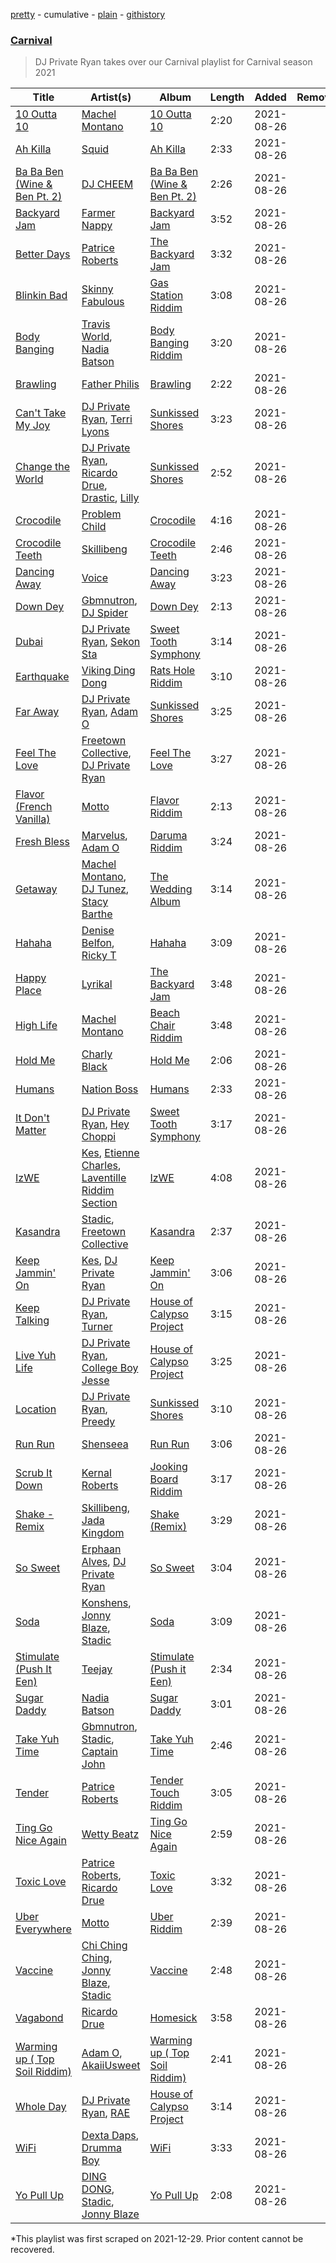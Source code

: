 [pretty](/playlists/pretty/37i9dQZF1DX0rM1NjYKMJa.md) - cumulative - [plain](/playlists/plain/37i9dQZF1DX0rM1NjYKMJa) - [githistory](https://github.githistory.xyz/mackorone/spotify-playlist-archive/blob/main/playlists/plain/37i9dQZF1DX0rM1NjYKMJa)

### [Carnival](https://open.spotify.com/playlist/35sKAj4iwKWEOgdGOJN8Zw)

> DJ Private Ryan takes over our Carnival playlist for Carnival season 2021

| Title | Artist(s) | Album | Length | Added | Removed |
|---|---|---|---|---|---|
| [10 Outta 10](https://open.spotify.com/track/7pLekRLFessQEXoPhw5jB3) | [Machel Montano](https://open.spotify.com/artist/6wxP7SSzfvi21Cnl8JicdQ) | [10 Outta 10](https://open.spotify.com/album/1Ekae0nx8S2LySjBnMb1hq) | 2:20 | 2021-08-26 |  |
| [Ah Killa](https://open.spotify.com/track/3xL88pN16m86TXUajcQbYR) | [Squid](https://open.spotify.com/artist/3CbN4C8eQRnXzU2CfA5mPJ) | [Ah Killa](https://open.spotify.com/album/2oWOxFBIhcEIvphIkrQ4N4) | 2:33 | 2021-08-26 |  |
| [Ba Ba Ben \(Wine & Ben Pt\. 2\)](https://open.spotify.com/track/1QNYJ6R4zW90nEyjvWnTjt) | [DJ CHEEM](https://open.spotify.com/artist/73srMZV12x8XvV4r8VekHZ) | [Ba Ba Ben \(Wine & Ben Pt\. 2\)](https://open.spotify.com/album/4PHvt5nQcyhapIxtD9rcT7) | 2:26 | 2021-08-26 |  |
| [Backyard Jam](https://open.spotify.com/track/4xuhqWMdrPHJdwgtWD6RhQ) | [Farmer Nappy](https://open.spotify.com/artist/0zSbNvakUiCGzlvMl7ncaN) | [Backyard Jam](https://open.spotify.com/album/07jPejwNAXOKmEVGxj2yGb) | 3:52 | 2021-08-26 |  |
| [Better Days](https://open.spotify.com/track/1kuJ9lvcK4I6JPdLtiNhBL) | [Patrice Roberts](https://open.spotify.com/artist/0crMctn4iXaE3XCHpeBkOt) | [The Backyard Jam](https://open.spotify.com/album/5rJPzIYo2g2HOdwbDEnQYe) | 3:32 | 2021-08-26 |  |
| [Blinkin Bad](https://open.spotify.com/track/5os0fpMF0zgXbwKG8HYPew) | [Skinny Fabulous](https://open.spotify.com/artist/56BHYURgbka2nQbBy8XZ3x) | [Gas Station Riddim](https://open.spotify.com/album/4hBtvACfUm2HTY9SkLGTBY) | 3:08 | 2021-08-26 |  |
| [Body Banging](https://open.spotify.com/track/2bCklChXK0IVcY9EhUo06g) | [Travis World](https://open.spotify.com/artist/5AVAzwpIu9f3H1oegupPCd), [Nadia Batson](https://open.spotify.com/artist/1m1PGW9tdZRXYn85Bh3w9t) | [Body Banging Riddim](https://open.spotify.com/album/3VnX4G8I4yOogiLbTL9iXP) | 3:20 | 2021-08-26 |  |
| [Brawling](https://open.spotify.com/track/7eShbgIo5bNdQEiJqLqSL0) | [Father Philis](https://open.spotify.com/artist/4VF0sdPSFLYdVWF6FRK6OK) | [Brawling](https://open.spotify.com/album/27rxALdXIGntWuHTG7bkMz) | 2:22 | 2021-08-26 |  |
| [Can't Take My Joy](https://open.spotify.com/track/2F4Ojd5cJ4JIEqs4GZEWPr) | [DJ Private Ryan](https://open.spotify.com/artist/1ODw2LIpFN4MPGnah95PBp), [Terri Lyons](https://open.spotify.com/artist/54Pc87vBkLMKbQfrd7ZWxF) | [Sunkissed Shores](https://open.spotify.com/album/1Qh6lvD6dPqqLhViFvwYrg) | 3:23 | 2021-08-26 |  |
| [Change the World](https://open.spotify.com/track/1jp1DpiVOoLRrs2iQSUeWA) | [DJ Private Ryan](https://open.spotify.com/artist/1ODw2LIpFN4MPGnah95PBp), [Ricardo Drue](https://open.spotify.com/artist/1YxLPEyDduTjPEBWKA2BmF), [Drastic](https://open.spotify.com/artist/1Zmn7I3TJdQphZ2ivwM1dM), [Lilly](https://open.spotify.com/artist/1Y75x9XVEgvC9VTHzQ0pOc) | [Sunkissed Shores](https://open.spotify.com/album/1Qh6lvD6dPqqLhViFvwYrg) | 2:52 | 2021-08-26 |  |
| [Crocodile](https://open.spotify.com/track/5mLuvQ7HZqBxe6R2SU5GKn) | [Problem Child](https://open.spotify.com/artist/1lE1SGLNabSpBbJB9A9qtU) | [Crocodile](https://open.spotify.com/album/58dFumYH9rF8pfqGb3sqa5) | 4:16 | 2021-08-26 |  |
| [Crocodile Teeth](https://open.spotify.com/track/3qi98GCs3sbvbAJugWmdQY) | [Skillibeng](https://open.spotify.com/artist/5FkUhnHQ0KC63549LHHtst) | [Crocodile Teeth](https://open.spotify.com/album/4UG4l6GtGle8m7zbwinjBH) | 2:46 | 2021-08-26 |  |
| [Dancing Away](https://open.spotify.com/track/1HEnnI5flnRWEYzXcaFGwB) | [Voice](https://open.spotify.com/artist/61buXyJGplh38VDpEaB2ds) | [Dancing Away](https://open.spotify.com/album/6M6dvqYveF3fO2KGGmnQQR) | 3:23 | 2021-08-26 |  |
| [Down Dey](https://open.spotify.com/track/7AGm3aWTaC7LRni0xcrhMw) | [Gbmnutron](https://open.spotify.com/artist/4EfvuRX05W5WiDkij0nTbq), [DJ Spider](https://open.spotify.com/artist/4IIKLm6H0rXxvn6DWNhWcq) | [Down Dey](https://open.spotify.com/album/246WFT6xDiyEoqaAy7YH8F) | 2:13 | 2021-08-26 |  |
| [Dubai](https://open.spotify.com/track/78c4QeY29z947xqT4Gvnyg) | [DJ Private Ryan](https://open.spotify.com/artist/1ODw2LIpFN4MPGnah95PBp), [Sekon Sta](https://open.spotify.com/artist/6Jkbr7HmDNtlnBjWL3BdNk) | [Sweet Tooth Symphony](https://open.spotify.com/album/2SBW3eXaWG6hWlvtjRgKra) | 3:14 | 2021-08-26 |  |
| [Earthquake](https://open.spotify.com/track/6ZcjqhiK2heWFJUb3BmO9x) | [Viking Ding Dong](https://open.spotify.com/artist/2vQWBz2IFxhcvg06vd9spK) | [Rats Hole Riddim](https://open.spotify.com/album/2bxqMNQQaU2dhZC2aMqx5X) | 3:10 | 2021-08-26 |  |
| [Far Away](https://open.spotify.com/track/7lfRes9dTHe5bJ3X8tEhLu) | [DJ Private Ryan](https://open.spotify.com/artist/1ODw2LIpFN4MPGnah95PBp), [Adam O](https://open.spotify.com/artist/38ukb6qHfxV6H2SUerkx9M) | [Sunkissed Shores](https://open.spotify.com/album/1Qh6lvD6dPqqLhViFvwYrg) | 3:25 | 2021-08-26 |  |
| [Feel The Love](https://open.spotify.com/track/2XYPHD71AlPDFekVePLSC7) | [Freetown Collective](https://open.spotify.com/artist/4OD7vSNDpVB2VxTbifT8fG), [DJ Private Ryan](https://open.spotify.com/artist/1ODw2LIpFN4MPGnah95PBp) | [Feel The Love](https://open.spotify.com/album/43pDCKtWtKOUDYxUZkwPCP) | 3:27 | 2021-08-26 |  |
| [Flavor \(French Vanilla\)](https://open.spotify.com/track/3fM1sJwWxo27KXG8D16511) | [Motto](https://open.spotify.com/artist/2yK06HIkW6eitM49lypo0O) | [Flavor Riddim](https://open.spotify.com/album/2ugWap1isCZW7K3V6raDh2) | 2:13 | 2021-08-26 |  |
| [Fresh Bless](https://open.spotify.com/track/1XY7I8jq0exaiaBxYceWlB) | [Marvelus](https://open.spotify.com/artist/5p6jMuErecfkJtueqF72zo), [Adam O](https://open.spotify.com/artist/38ukb6qHfxV6H2SUerkx9M) | [Daruma Riddim](https://open.spotify.com/album/5Nats3Xv3emqbAvaXsBd7K) | 3:24 | 2021-08-26 |  |
| [Getaway](https://open.spotify.com/track/6sjNpmOv04pHWsg1bS1gsv) | [Machel Montano](https://open.spotify.com/artist/6wxP7SSzfvi21Cnl8JicdQ), [DJ Tunez](https://open.spotify.com/artist/64oW4P0vsDhlorOxZKQi6a), [Stacy Barthe](https://open.spotify.com/artist/0yq6uHIfFks9yOURUuCITV) | [The Wedding Album](https://open.spotify.com/album/1yt5cxkSS043TURuvnA9mZ) | 3:14 | 2021-08-26 |  |
| [Hahaha](https://open.spotify.com/track/2YeIEQKCTTxhLTIoMZj9iU) | [Denise Belfon](https://open.spotify.com/artist/20rSjugHQ6CwKR44JnteQf), [Ricky T](https://open.spotify.com/artist/3HHHYK2eIjmJgA0zIklzzU) | [Hahaha](https://open.spotify.com/album/5sH9ViOkjSlXjLoY8wsYtz) | 3:09 | 2021-08-26 |  |
| [Happy Place](https://open.spotify.com/track/1BSJqgJMLhrp08utzoJDf7) | [Lyrikal](https://open.spotify.com/artist/35KCSzO0sDCLggvo39D9ng) | [The Backyard Jam](https://open.spotify.com/album/5rJPzIYo2g2HOdwbDEnQYe) | 3:48 | 2021-08-26 |  |
| [High Life](https://open.spotify.com/track/5oAO1g91sRZYsd2waN1u0V) | [Machel Montano](https://open.spotify.com/artist/6wxP7SSzfvi21Cnl8JicdQ) | [Beach Chair Riddim](https://open.spotify.com/album/4SiffFquLkxNjHUTz4GnkB) | 3:48 | 2021-08-26 |  |
| [Hold Me](https://open.spotify.com/track/1oAwQHui5BCG5sT0jZ5QQj) | [Charly Black](https://open.spotify.com/artist/5sK8BsvyDl4TFA6KaBf8or) | [Hold Me](https://open.spotify.com/album/0A6dp8OFq0aR5r3GnZz1v1) | 2:06 | 2021-08-26 |  |
| [Humans](https://open.spotify.com/track/3p49RQe2zEzDecznhuznrD) | [Nation Boss](https://open.spotify.com/artist/7I6r8LoL1vyeiUOAudYu4P) | [Humans](https://open.spotify.com/album/4uiRC6KTJy9SQU1Chfr8LE) | 2:33 | 2021-08-26 |  |
| [It Don't Matter](https://open.spotify.com/track/0khlFaEfD0jXgnDw6zqqo0) | [DJ Private Ryan](https://open.spotify.com/artist/1ODw2LIpFN4MPGnah95PBp), [Hey Choppi](https://open.spotify.com/artist/27GA6NMM69byd5ankSWsXw) | [Sweet Tooth Symphony](https://open.spotify.com/album/2SBW3eXaWG6hWlvtjRgKra) | 3:17 | 2021-08-26 |  |
| [IzWE](https://open.spotify.com/track/4LEMcQoso6qr8Gi1hz3bdp) | [Kes](https://open.spotify.com/artist/7E6r9S8qCRfZVCjF1A8do6), [Etienne Charles](https://open.spotify.com/artist/4JykHd21q5YnsKDekqnqD3), [Laventille Riddim Section](https://open.spotify.com/artist/3KEToqcuTsWYMB93XZHR20) | [IzWE](https://open.spotify.com/album/5GEc3z0zW4J4CrmjVcVqXz) | 4:08 | 2021-08-26 |  |
| [Kasandra](https://open.spotify.com/track/465uwaHwIbasa0Q4EcK3YM) | [Stadic](https://open.spotify.com/artist/4mk1ScvOUkuQzzCZpT6bc0), [Freetown Collective](https://open.spotify.com/artist/4OD7vSNDpVB2VxTbifT8fG) | [Kasandra](https://open.spotify.com/album/2qxti8VFUyX4aQXIKohedA) | 2:37 | 2021-08-26 |  |
| [Keep Jammin' On](https://open.spotify.com/track/2FEwykAY6iqJJ9euvuWeiu) | [Kes](https://open.spotify.com/artist/7E6r9S8qCRfZVCjF1A8do6), [DJ Private Ryan](https://open.spotify.com/artist/1ODw2LIpFN4MPGnah95PBp) | [Keep Jammin' On](https://open.spotify.com/album/6xkn0WgORivZEQK62TYYLG) | 3:06 | 2021-08-26 |  |
| [Keep Talking](https://open.spotify.com/track/6mwwsvHtE7yPAEAYAIAqmB) | [DJ Private Ryan](https://open.spotify.com/artist/1ODw2LIpFN4MPGnah95PBp), [Turner](https://open.spotify.com/artist/6GOXDmGRGlW4EBQLIZbY0E) | [House of Calypso Project](https://open.spotify.com/album/3pgUxCYqfMlRuxwVx9QBJw) | 3:15 | 2021-08-26 |  |
| [Live Yuh Life](https://open.spotify.com/track/2HISSlxTzTpGWWv8KWECMG) | [DJ Private Ryan](https://open.spotify.com/artist/1ODw2LIpFN4MPGnah95PBp), [College Boy Jesse](https://open.spotify.com/artist/3ufDB32Ui0RCIIBgpLhYIO) | [House of Calypso Project](https://open.spotify.com/album/3pgUxCYqfMlRuxwVx9QBJw) | 3:25 | 2021-08-26 |  |
| [Location](https://open.spotify.com/track/6VwBBSEEp2vWX1f2STlcKU) | [DJ Private Ryan](https://open.spotify.com/artist/1ODw2LIpFN4MPGnah95PBp), [Preedy](https://open.spotify.com/artist/5WYAHpwcYoSdCz5nXebrKn) | [Sunkissed Shores](https://open.spotify.com/album/1Qh6lvD6dPqqLhViFvwYrg) | 3:10 | 2021-08-26 |  |
| [Run Run](https://open.spotify.com/track/2SJm5XYmsKvzPaHI3mW1GB) | [Shenseea](https://open.spotify.com/artist/1OFOShsIbhy1l5x73yuVyB) | [Run Run](https://open.spotify.com/album/1H6H54RJH3fGexhTOyzIBr) | 3:06 | 2021-08-26 |  |
| [Scrub It Down](https://open.spotify.com/track/67dyt0UQvbHduHRVXddvt7) | [Kernal Roberts](https://open.spotify.com/artist/7HKpbIsFQsZquxRSSoZiyB) | [Jooking Board Riddim](https://open.spotify.com/album/6194w5QugrwiXzn4OOqJAE) | 3:17 | 2021-08-26 |  |
| [Shake \- Remix](https://open.spotify.com/track/6UDBfvDRFXlBuyt0yWGTYz) | [Skillibeng](https://open.spotify.com/artist/5FkUhnHQ0KC63549LHHtst), [Jada Kingdom](https://open.spotify.com/artist/2FgooFaZzZy6PUyJImk0kG) | [Shake \(Remix\)](https://open.spotify.com/album/6ypilXU7oBjXRihF4tzE09) | 3:29 | 2021-08-26 |  |
| [So Sweet](https://open.spotify.com/track/02w48ldiaiEY1Sc2Mga6Yt) | [Erphaan Alves](https://open.spotify.com/artist/7JCisiTi3MGNkDHIXuEf0w), [DJ Private Ryan](https://open.spotify.com/artist/1ODw2LIpFN4MPGnah95PBp) | [So Sweet](https://open.spotify.com/album/7C3lQxKzE5bnOjb2A6Xrxj) | 3:04 | 2021-08-26 |  |
| [Soda](https://open.spotify.com/track/6sw26toCIR84HijJWvddTw) | [Konshens](https://open.spotify.com/artist/3nwYsifpwrKmCIpw4i0HDW), [Jonny Blaze](https://open.spotify.com/artist/0sjn33zPThDMZvhx0dBJSH), [Stadic](https://open.spotify.com/artist/4mk1ScvOUkuQzzCZpT6bc0) | [Soda](https://open.spotify.com/album/6zSSnGmFiPq9syy0Cnslk0) | 3:09 | 2021-08-26 |  |
| [Stimulate \(Push It Een\)](https://open.spotify.com/track/14gZ4EFSuWGfDrrSg6dnU5) | [Teejay](https://open.spotify.com/artist/30hElzuHCZ1qzCl364SHma) | [Stimulate \(Push it Een\)](https://open.spotify.com/album/2PHXqsEHoIa2mfgHdVwNY3) | 2:34 | 2021-08-26 |  |
| [Sugar Daddy](https://open.spotify.com/track/10MtiXMthr7GxRTU95q6pR) | [Nadia Batson](https://open.spotify.com/artist/1m1PGW9tdZRXYn85Bh3w9t) | [Sugar Daddy](https://open.spotify.com/album/5FDNeTkYaUhcYqlzQ43j8G) | 3:01 | 2021-08-26 |  |
| [Take Yuh Time](https://open.spotify.com/track/6UUM3D6vYXgsgMWWbiJOu0) | [Gbmnutron](https://open.spotify.com/artist/4EfvuRX05W5WiDkij0nTbq), [Stadic](https://open.spotify.com/artist/4mk1ScvOUkuQzzCZpT6bc0), [Captain John](https://open.spotify.com/artist/5pHDktK1xGoUc1P48N8JWv) | [Take Yuh Time](https://open.spotify.com/album/33CiiAjJDNikEUsiSVSbVM) | 2:46 | 2021-08-26 |  |
| [Tender](https://open.spotify.com/track/15ZCVWArG1AjHG51AfjeHU) | [Patrice Roberts](https://open.spotify.com/artist/0crMctn4iXaE3XCHpeBkOt) | [Tender Touch Riddim](https://open.spotify.com/album/1FbJ7I3RlQUMiZ91Vq16G0) | 3:05 | 2021-08-26 |  |
| [Ting Go Nice Again](https://open.spotify.com/track/3kAGfsY1IsWM7FZZbPz1NN) | [Wetty Beatz](https://open.spotify.com/artist/3cb9sULs9n1DMoBDQ7YaEC) | [Ting Go Nice Again](https://open.spotify.com/album/4lRghnOCeOBFQyfuOkANAi) | 2:59 | 2021-08-26 |  |
| [Toxic Love](https://open.spotify.com/track/6FdiXkhry8vFGEBiOTc9nW) | [Patrice Roberts](https://open.spotify.com/artist/0crMctn4iXaE3XCHpeBkOt), [Ricardo Drue](https://open.spotify.com/artist/1YxLPEyDduTjPEBWKA2BmF) | [Toxic Love](https://open.spotify.com/album/11UfrXlUFcK3pjfQOjzdMr) | 3:32 | 2021-08-26 |  |
| [Uber Everywhere](https://open.spotify.com/track/72NRyG85oVMS4tFKe7HjAh) | [Motto](https://open.spotify.com/artist/2yK06HIkW6eitM49lypo0O) | [Uber Riddim](https://open.spotify.com/album/5dVYSr4MtJmIuHxPMpXvVl) | 2:39 | 2021-08-26 |  |
| [Vaccine](https://open.spotify.com/track/4Kp07YpnI59rSmNsEiCbf7) | [Chi Ching Ching](https://open.spotify.com/artist/1a3wNO8RPhwmEBZqm68aqU), [Jonny Blaze](https://open.spotify.com/artist/0sjn33zPThDMZvhx0dBJSH), [Stadic](https://open.spotify.com/artist/4mk1ScvOUkuQzzCZpT6bc0) | [Vaccine](https://open.spotify.com/album/6JcXEstpbw90IyjJURvgfj) | 2:48 | 2021-08-26 |  |
| [Vagabond](https://open.spotify.com/track/7db0CuuDCvgmu8hROocLAk) | [Ricardo Drue](https://open.spotify.com/artist/1YxLPEyDduTjPEBWKA2BmF) | [Homesick](https://open.spotify.com/album/0BpmLQRZ6tZJuP5oPi5Koc) | 3:58 | 2021-08-26 |  |
| [Warming up \( Top Soil Riddim\)](https://open.spotify.com/track/5yGvLAXhtKq4fruVpwkumv) | [Adam O](https://open.spotify.com/artist/38ukb6qHfxV6H2SUerkx9M), [AkaiiUsweet](https://open.spotify.com/artist/1jMUtFpjX61sjfVXlSM81W) | [Warming up \( Top Soil Riddim\)](https://open.spotify.com/album/4b2iRZmikTGAD9l9YgoFKu) | 2:41 | 2021-08-26 |  |
| [Whole Day](https://open.spotify.com/track/74J1milTS96T0UIVJVZtec) | [DJ Private Ryan](https://open.spotify.com/artist/1ODw2LIpFN4MPGnah95PBp), [RAE](https://open.spotify.com/artist/4y86b8B5LEQ1qgX9wanKqo) | [House of Calypso Project](https://open.spotify.com/album/3pgUxCYqfMlRuxwVx9QBJw) | 3:14 | 2021-08-26 |  |
| [WiFi](https://open.spotify.com/track/6ocqnSUAMMskrP3yDQdGxZ) | [Dexta Daps](https://open.spotify.com/artist/28UDeKu2FPrU0T7dpUiSGY), [Drumma Boy](https://open.spotify.com/artist/1WypSuVRK0PMIKXvoDLvxh) | [WiFi](https://open.spotify.com/album/0cu7nhBxjz3zkWVeevp1i8) | 3:33 | 2021-08-26 |  |
| [Yo Pull Up](https://open.spotify.com/track/0HbIKQpa9w4zvTqLJV1trP) | [DING DONG](https://open.spotify.com/artist/351x2S7CduShTNvtzgkMl7), [Stadic](https://open.spotify.com/artist/4mk1ScvOUkuQzzCZpT6bc0), [Jonny Blaze](https://open.spotify.com/artist/0sjn33zPThDMZvhx0dBJSH) | [Yo Pull Up](https://open.spotify.com/album/2uC1wLXE9OFHkH5MDv7Bj5) | 2:08 | 2021-08-26 |  |

\*This playlist was first scraped on 2021-12-29. Prior content cannot be recovered.